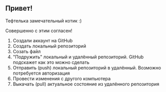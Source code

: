 ## Привет!

Тефтелька замечательный котик :)

Совершенно с этим согласен!


1. Создали аккаунт на GitHub 
2. Создать локальный репозиторий
3. Созать файл 
4. "Подружить" локальный и удалённый репозиторий. GitHub подскажет как это можно сделать 
5. Отправить (push) локальный репозиторий в удалённый. Возможно потребуется авторизация 
6. Провести изменения с другого компьютера
7. Выкачать (pull) актуальное состояние из удалённого репозитория